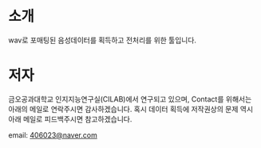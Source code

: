 # 소개
wav로 포매팅된 음성데이터를 획득하고 전처리를 위한 툴입니다.

# 저자
금오공과대학교 인지지능연구실(CILAB)에서 연구되고 있으며, Contact를 위해서는 아래의 메일로 연락주시면 감사하겠습니다. 혹시 데이터 획득에 저작권상의 문제 역시 아래 메일로 피드백주시면 참고하겠습니다. </p>
email: 406023@naver.com
